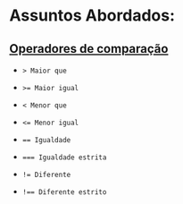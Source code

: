 # Assuntos Abordados:

## [Operadores de comparação](https://github.com/ronaldo-aquino/logica-de-programacao-javascript/blob/master/01-operadores-de-comparacoes.js)

 -     > Maior que
 -     >= Maior igual
 -     < Menor que
 -     <= Menor igual
 -     == Igualdade
 -     === Igualdade estrita
 -     != Diferente
 -     !== Diferente estrito